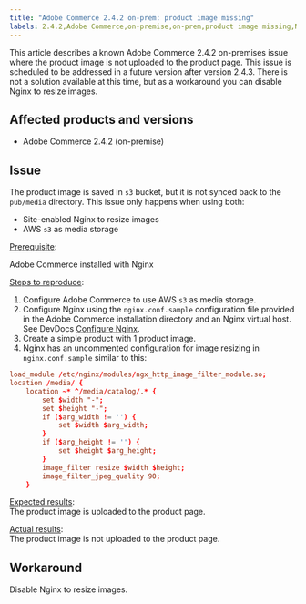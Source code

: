```yaml
---
title: "Adobe Commerce 2.4.2 on-prem: product image missing"
labels: 2.4.2,Adobe Commerce,on-premise,on-prem,product image missing,Nginx,AWS s3,known issue,workaround
---
```


This article describes a known Adobe Commerce 2.4.2 on-premises issue where the product image is not uploaded to the product page. This issue is scheduled to be addressed in a future version after version 2.4.3. There is not a solution available at this time, but as a workaround you can disable Nginx to resize images.

## Affected products and versions

* Adobe Commerce 2.4.2 (on-premise)

## Issue

The product image is saved in `s3` bucket, but it is not synced back to the `pub/media` directory. This issue only happens when using both:

* Site-enabled Nginx to resize images
* AWS `s3` as media storage

 <ins>Prerequisite</ins>:

Adobe Commerce installed with Nginx

 <ins>Steps to reproduce</ins>:

1. Configure Adobe Commerce to use AWS `s3` as media storage.
1. Configure Nginx using the `nginx.conf.sample` configuration file provided in the Adobe Commerce installation directory and an Nginx virtual host. See DevDocs [Configure Nginx](https://devdocs.magento.com/guides/v2.4/install-gde/prereq/nginx.html#configure-nginx-ubuntu).
1. Create a simple product with 1 product image.
1. Nginx has an uncommented configuration for image resizing in `nginx.conf.sample` similar to this:

```conf
load_module /etc/nginx/modules/ngx_http_image_filter_module.so;
location /media/ {
    location ~* ^/media/catalog/.* {
        set $width "-";
        set $height "-";
        if ($arg_width != '') {
            set $width $arg_width;
        }
        if ($arg_height != '') {
            set $height $arg_height;
        }
        image_filter resize $width $height;
        image_filter_jpeg_quality 90;
    }
```   

 <ins>Expected results</ins>:<br>
 The product image is uploaded to the product page.

 <ins>Actual results</ins>:<br>
 The product image is not uploaded to the product page.

## Workaround

Disable Nginx to resize images.
